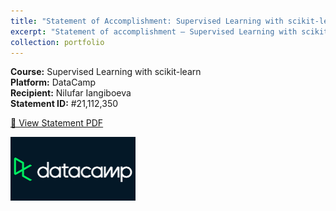 ```yaml
---
title: "Statement of Accomplishment: Supervised Learning with scikit-learn"
excerpt: "Statement of accomplishment – Supervised Learning with scikit-learn (DataCamp)<br/><img src='/images/datacamp-supervised.png'>"
collection: portfolio
---
```


**Course:** Supervised Learning with scikit-learn  
**Platform:** DataCamp  
**Recipient:** Nilufar Iangiboeva  
**Statement ID:** #21,112,350

[📄 View Statement PDF](/files/DataCamp.pdf)

<img src='/images/datacamp.png' alt='DataCamp Logo' style='float: left; margin: 0 1rem 1rem 0; width: 200px;'>